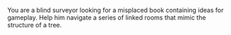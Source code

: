 You are a blind surveyor looking for a misplaced book containing ideas for gameplay. Help him navigate a series of linked rooms that mimic the structure of a tree.

